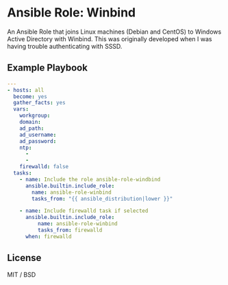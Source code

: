 # Ansible Role: Winbind
An Ansible Role that joins Linux machines (Debian and CentOS) to Windows Active Directory with Winbind. This was originally developed when I was having trouble authenticating with SSSD.

## Example Playbook
```yaml
---
- hosts: all
  become: yes
  gather_facts: yes
  vars:
    workgroup:
    domain:
    ad_path:
    ad_username:
    ad_password:
    ntp:
      -
      -
    firewalld: false
  tasks:
    - name: Include the role ansible-role-windbind
      ansible.builtin.include_role:
        name: ansible-role-winbind
        tasks_from: "{{ ansible_distribution|lower }}"

    - name: Include firewalld task if selected
      ansible.builtin.include_role:
          name: ansible-role-winbind
          tasks_from: firewalld
      when: firewalld 
```
## License 
MIT / BSD
